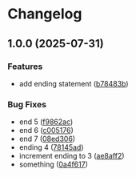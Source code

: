 # Changelog

## 1.0.0 (2025-07-31)

### Features

- add ending statement ([b78483b](https://github.com/thanadolps/rps/commit/b78483b9574e56b01736788518c248729dfd50ae))

### Bug Fixes

- end 5 ([f9862ac](https://github.com/thanadolps/rps/commit/f9862ac45c79dad8b63bc75c4066c5e45dd9f465))
- end 6 ([c005176](https://github.com/thanadolps/rps/commit/c0051763be19c2029d9f7cbdb4c1c628b7ef559c))
- end 7 ([08ed306](https://github.com/thanadolps/rps/commit/08ed306997cd94c636d3392e5bb9a75380e19c4c))
- ending 4 ([78145ad](https://github.com/thanadolps/rps/commit/78145adf346cadf83ca23b7930328e464d999ce9))
- increment ending to 3 ([ae8aff2](https://github.com/thanadolps/rps/commit/ae8aff2f3e9b560b32935ae5cd7920154385c934))
- something ([0a4f617](https://github.com/thanadolps/rps/commit/0a4f617062bd5f4560e47c4e808c108efb0e4f26))
